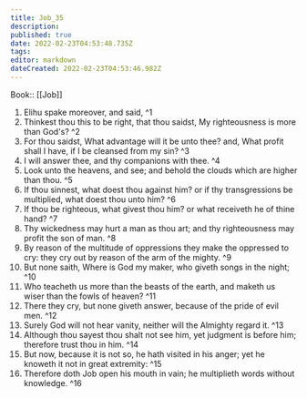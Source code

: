 ```yaml
---
title: Job_35
description: 
published: true
date: 2022-02-23T04:53:48.735Z
tags: 
editor: markdown
dateCreated: 2022-02-23T04:53:46.982Z
---
```


 Book:: [[Job]]
 1. Elihu spake moreover, and said, ^1
 2. Thinkest thou this to be right, that thou saidst, My righteousness is more than God's? ^2
 3. For thou saidst, What advantage will it be unto thee? and, What profit shall I have, if I be cleansed from my sin? ^3
 4. I will answer thee, and thy companions with thee. ^4
 5. Look unto the heavens, and see; and behold the clouds which are higher than thou. ^5
 6. If thou sinnest, what doest thou against him? or if thy transgressions be multiplied, what doest thou unto him? ^6
 7. If thou be righteous, what givest thou him? or what receiveth he of thine hand? ^7
 8. Thy wickedness may hurt a man as thou art; and thy righteousness may profit the son of man. ^8
 9. By reason of the multitude of oppressions they make the oppressed to cry: they cry out by reason of the arm of the mighty. ^9
 10. But none saith, Where is God my maker, who giveth songs in the night; ^10
 11. Who teacheth us more than the beasts of the earth, and maketh us wiser than the fowls of heaven? ^11
 12. There they cry, but none giveth answer, because of the pride of evil men. ^12
 13. Surely God will not hear vanity, neither will the Almighty regard it. ^13
 14. Although thou sayest thou shalt not see him, yet judgment is before him; therefore trust thou in him. ^14
 15. But now, because it is not so, he hath visited in his anger; yet he knoweth it not in great extremity: ^15
 16. Therefore doth Job open his mouth in vain; he multiplieth words without knowledge. ^16
